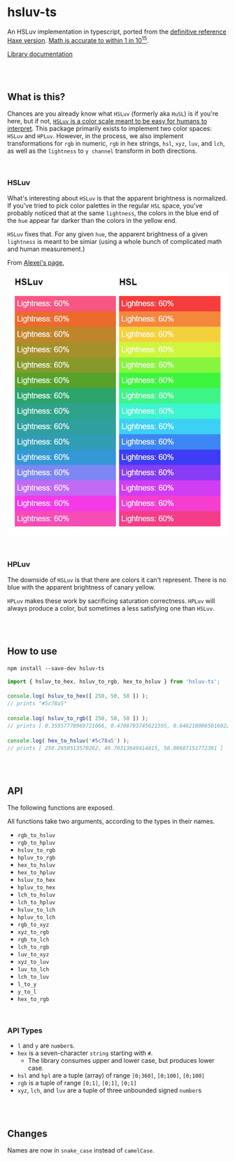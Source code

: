 # hsluv-ts
An HSLuv implementation in typescript, ported from the [definitive reference
Haxe version](https://github.com/hsluv/hsluv).  [Math is accurate to within 1 in
10<sup>15</sup>](https://github.com/StoneCypher/hsluv-ts/blob/master/src/ts/hsluv.test.ts#L25).

[Library documentation](https://stonecypher.github.io/hsluv-ts/docs/)

<br/><br/>

## What is this?

Chances are you already know what `HSLuv` (formerly aka `HuSL`) is if you're
here, but if not, [`HSLuv` is a color scale meant to be easy for humans to
interpret](https://www.hsluv.org/).  This package primarily exists to implement
two color spaces: `HSLuv` and `HPLuv`.  However, in the process, we also
implement transformations for `rgb` in numeric, `rgb` in hex strings, `hsl`,
`xyz`, `luv`, and `lch`, as well as the `lightness` to `y channel` transform in
both directions.



<br/>

### HSLuv

What's interesting about `HSLuv` is that the apparent brightness is normalized.
If you've tried to pick color palettes in the regular `HSL` space, you've
probably noticed that at the same `lightness`, the colors in the blue end of the
`hue` appear far darker than the colors in the yellow end.

`HSLuv` fixes that.  For any given `hue`, the apparent brightness of a given
`lightness` is meant to be simiar (using a whole bunch of complicated math and
human measurement.)

From [Alexei's page](https://hsluv.org/comparison/),

![](comparison_image.png)



<br/>

### HPLuv

The downside of `HSLuv` is that there are colors it can't represent.  There is
no blue with the apparent brightness of canary yellow.

`HPLuv` makes these work by sacrificing saturation correctness.  `HPLuv` will
always produce a color, but sometimes a less satisfying one than `HSLuv`.





<br/><br/>

## How to use

```
npm install --save-dev hsluv-ts
```

```typescript
import { hsluv_to_hex, hsluv_to_rgb, hex_to_hsluv } from 'hsluv-ts';

console.log( hsluv_to_hex([ 250, 50, 50 ]) );
// prints "#5c78a5"

console.log( hsluv_to_rgb([ 250, 50, 50 ]) );
// prints [ 0.35957778969721066, 0.4708793745621595, 0.6462180065016022 ]

console.log( hex_to_hsluv('#5c78a5') );
// prints [ 250.2650513570262, 49.70313649414815, 50.00687151772391 ]
```





<br/><br/>

## API

The following functions are exposed.

All functions take two arguments, according to the types in their names.

* `rgb_to_hsluv`
* `rgb_to_hpluv`
* `hsluv_to_rgb`
* `hpluv_to_rgb`
* `hex_to_hsluv`
* `hex_to_hpluv`
* `hsluv_to_hex`
* `hpluv_to_hex`
* `lch_to_hsluv`
* `lch_to_hpluv`
* `hsluv_to_lch`
* `hpluv_to_lch`
* `rgb_to_xyz`
* `xyz_to_rgb`
* `rgb_to_lch`
* `lch_to_rgb`
* `luv_to_xyz`
* `xyz_to_luv`
* `luv_to_lch`
* `lch_to_luv`
* `l_to_y`
* `y_to_l`
* `hex_to_rgb`



<br/>

### API Types

* `l` and `y` are `number`s.
* `hex` is a seven-character `string` starting with `#`.
    * The library consumes upper and lower case, but produces lower case.
* `hsl` and `hpl` are a tuple (array) of range `[0;360]`, `[0;100]`, `[0;100]`
* `rgb` is a tuple of range `[0;1]`, `[0;1]`, `[0;1]`
* `xyz`, `lch`, and `luv` are a tuple of three unbounded signed `number`s





<br/><br/>

## Changes

Names are now in `snake_case` instead of `camelCase`.